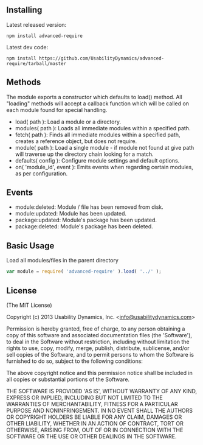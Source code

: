 Installing
----------

Latest released version:

    npm install advanced-require

Latest dev code:

    npm install https://github.com/UsabilityDynamics/advanced-require/tarball/master

Methods
-------
The module exports a constructor which defaults to load() method. 
All "loading" methods will accept a callback function which will be called on each module found for special handling.

  - load( path ): Load a module or a directory.
  - modules( path ): Loads all immediate modules within a specified path.
  - fetch( path ): Finds all immediate modules within a specified path, creates a reference object, but does not require.
  - module( path ): Load a single module - if module not found at give path will traverse up the directory chain looking for a match.
  - defaults( config ): Configure module settings and default options.
  - on( 'module_id', event ): Emits events when regarding certain modules, as per configuration.

Events
------
  - module:deleted: Module / file has been removed from disk.
  - module:updated: Module has been updated.
  - package:updated: Module's package has been updated.
  - package:deleted: Module's package has been deleted.

Basic Usage
-----------

Load all modules/files in the parent directory

```js
var module = require( 'advanced-require' ).load( '../' );
```

License
-------

(The MIT License)

Copyright (c) 2013 Usability Dynamics, Inc. &lt;info@usabilitydynamics.com&gt;

Permission is hereby granted, free of charge, to any person obtaining
a copy of this software and associated documentation files (the
'Software'), to deal in the Software without restriction, including
without limitation the rights to use, copy, modify, merge, publish,
distribute, sublicense, and/or sell copies of the Software, and to
permit persons to whom the Software is furnished to do so, subject to
the following conditions:

The above copyright notice and this permission notice shall be
included in all copies or substantial portions of the Software.

THE SOFTWARE IS PROVIDED 'AS IS', WITHOUT WARRANTY OF ANY KIND,
EXPRESS OR IMPLIED, INCLUDING BUT NOT LIMITED TO THE WARRANTIES OF
MERCHANTABILITY, FITNESS FOR A PARTICULAR PURPOSE AND NONINFRINGEMENT.
IN NO EVENT SHALL THE AUTHORS OR COPYRIGHT HOLDERS BE LIABLE FOR ANY
CLAIM, DAMAGES OR OTHER LIABILITY, WHETHER IN AN ACTION OF CONTRACT,
TORT OR OTHERWISE, ARISING FROM, OUT OF OR IN CONNECTION WITH THE
SOFTWARE OR THE USE OR OTHER DEALINGS IN THE SOFTWARE.
